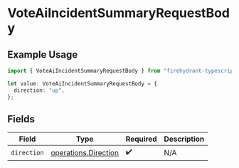 # VoteAiIncidentSummaryRequestBody

## Example Usage

```typescript
import { VoteAiIncidentSummaryRequestBody } from "firehydrant-typescript-sdk/models/operations";

let value: VoteAiIncidentSummaryRequestBody = {
  direction: "up",
};
```

## Fields

| Field                                                        | Type                                                         | Required                                                     | Description                                                  |
| ------------------------------------------------------------ | ------------------------------------------------------------ | ------------------------------------------------------------ | ------------------------------------------------------------ |
| `direction`                                                  | [operations.Direction](../../models/operations/direction.md) | :heavy_check_mark:                                           | N/A                                                          |